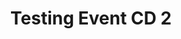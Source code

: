 ---
organizer: CURD
url-link: www.youtube.com/
title: Testing Event CD 2
description: Lorem ipsum dolor sit amet consectetur adipisicing elit. Exercitationem quae, impedit dolor minima est et odio quidem ipsa aliquid sit illo sunt velit distinctio harum error! Quod consequuntur assumenda saepe error quaerat dignissimos eum fugiat. Tempore possimus alias impedit neque!
start-time: 2023-08-23T13:00:00-00:00
end-time: 2023-08-23T14:00:00-00:00
event-type: Hybrid
gov-only: true
is-external: true
---